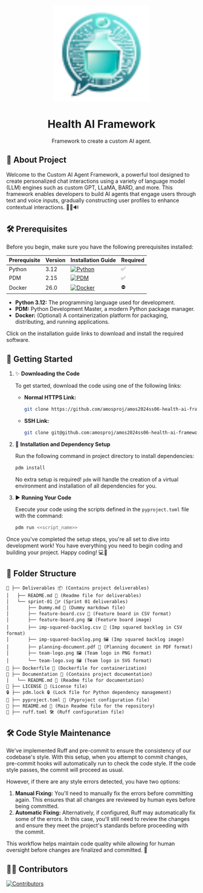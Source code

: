 <div align="center">
  <img src="Deliverables/sprint-01/team-logo.svg" height="256" />
  <h1>Health AI Framework</h1>
  <p>Framework to create a custom AI agent.</p>
</div>


## 🚀 About Project

Welcome to the Custom AI Agent Framework, a powerful tool designed to create personalized chat interactions using a variety of language model (LLM) engines such as custom GPT, LLaMA, BARD, and more. This framework enables developers to build AI agents that engage users through text and voice inputs, gradually constructing user profiles to enhance contextual interactions. 🤖💬🔊


## 🛠️ Prerequisites

Before you begin, make sure you have the following prerequisites installed:

| Prerequisite | Version | Installation Guide | Required |
|--------------|---------|--------------------|----------|
| Python       | 3.12    | [![Python](https://badgen.net/badge/Python/3.12/blue)](https://www.python.org/downloads/) | ✅ |
| PDM          | 2.15     | [![PDM](https://badgen.net/badge/PDM/2.15/purple)](https://pdm.fming.dev/) | ✅ |
| Docker       | 26.0     | [![Docker](https://badgen.net/badge/Docker/26.0/blue)](https://www.docker.com/get-started) | ⛔ |

- **Python 3.12:** The programming language used for development.
- **PDM:** Python Development Master, a modern Python package manager.
- **Docker:** (Optional) A containerization platform for packaging, distributing, and running applications.

Click on the installation guide links to download and install the required software.


## 🚀 Getting Started

1. ✨ **Downloading the Code**

    To get started, download the code using one of the following links:

    - **Normal HTTPS Link:**
      ``` bash
      git clone https://github.com/amosproj/amos2024ss06-health-ai-framework.git
      ```

    - **SSH Link:**

      ``` bash
      git clone git@github.com:amosproj/amos2024ss06-health-ai-framework.git
      ```

2. 🔧 **Installation and Dependency Setup**

    Run the following command in project directory to install dependencies:

    ``` bash
    pdm install
    ```

    No extra setup is required! `pdm` will handle the creation of a virtual environment and installation of all dependencies for you.

3. ▶️ **Running Your Code**

    Execute your code using the scripts defined in the `pyproject.toml` file with the command:

    ``` bash
    pdm run <<script_name>>
    ```

Once you've completed the setup steps, you're all set to dive into development work! You have everything you need to begin coding and building your project. Happy coding! 💻🚀


## 📁 Folder Structure

```
📁 ├── Deliverables 📦 (Contains project deliverables)
│   ├── README.md 📄 (Readme file for deliverables)
│   └── sprint-01 🏃‍♂️ (Sprint 01 deliverables)
│       ├── Dummy.md 📄 (Dummy markdown file)
│       ├── feature-board.csv 📄 (Feature board in CSV format)
│       ├── feature-board.png 🖼️ (Feature board image)
│       ├── imp-squared-backlog.csv 📄 (Imp squared backlog in CSV format)
│       ├── imp-squared-backlog.png 🖼️ (Imp squared backlog image)
│       ├── planning-document.pdf 📄 (Planning document in PDF format)
│       ├── team-logo.png 🖼️ (Team logo in PNG format)
│       └── team-logo.svg 🖼️ (Team logo in SVG format)
📄 ├── Dockerfile 🐳 (Dockerfile for containerization)
📁 ├── Documentation 📝 (Contains project documentation)
│   └── README.md 📄 (Readme file for documentation)
📄 ├── LICENSE 📃 (License file)
🔒 ├── pdm.lock 🔒 (Lock file for Python dependency management)
📄 ├── pyproject.toml 🐍 (Pyproject configuration file)
📄 ├── README.md 📃 (Main Readme file for the repository)
📄 ├── ruff.toml 🛠️ (Ruff configuration file)
```


## 🛠️ Code Style Maintenance

We've implemented Ruff and pre-commit to ensure the consistency of our codebase's style. With this setup, when you attempt to commit changes, pre-commit hooks will automatically run to check the code style. If the code style passes, the commit will proceed as usual.

However, if there are any style errors detected, you have two options:

1. **Manual Fixing:** You'll need to manually fix the errors before committing again. This ensures that all changes are reviewed by human eyes before being committed.
2. **Automatic Fixing:** Alternatively, if configured, Ruff may automatically fix some of the errors. In this case, you'll still need to review the changes and ensure they meet the project's standards before proceeding with the commit.

This workflow helps maintain code quality while allowing for human oversight before changes are finalized and committed. 🚀

## 👩‍💻 Contributors

[![Contributors](https://contrib.rocks/image?repo=amosproj/amos2024ss06-health-ai-framework)](https://github.com/amosproj/amos2024ss06-health-ai-framework/graphs/contributors)